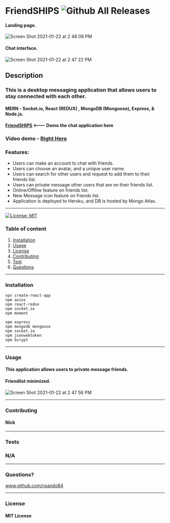 # **FriendSHIPS**   ![Github All Releases](https://img.shields.io/github/contributors/nsando84/friendSHIPS)   

#### Landing page.
![Screen Shot 2021-01-22 at 2 48 08 PM](https://user-images.githubusercontent.com/67135603/105557361-e1668280-5cc0-11eb-864d-271ba33d34b4.png)
 
 #### Chat interface.
![Screen Shot 2021-01-22 at 2 47 22 PM](https://user-images.githubusercontent.com/67135603/105557367-e62b3680-5cc0-11eb-8f7e-45bf4a842be0.png)








  ## **Description**

  

  ### This is a desktop messaging application that allows users to stay connected with each other.
  
  #### MERN - Socket.io, React (REDUX) , MongoDB (Mongoose), Express, & Node.js.

 #### [**FriendSHIPS**](https://ihostel.herokuapp.com/) <--- Demo the chat application here
 
 ### Video demo - [Right Here](https://drive.google.com/file/d/1bo5XC-nXV4b6BsefW0DfaG1B6XMzKbpO/view)
 
  ### Features:
  
  - Users can make an account to chat with friends.
  - Users can choose an avatar, and a unique user name.
  - Users can search for other users and request to add them to their friends list.
  - Users can private message other users that are on their friends list.
  - Online/Offline feature on friends list.
  - New Message icon feature on friends list.
  - Application is deployed to Heroku, and DB is hosted by Mongo Atlas.
  
---

[![License: MIT](https://img.shields.io/badge/License-MIT-yellow.svg)](https://opensource.org/licenses/MIT)

  ### Table of content
  1. [Installation](#installation)
  2. [Usage](#usage)
  3. [License](#license)
  4. [Contributing](#contributing)
  5. [Test](#test)
  6. [Questions](#questions)

---

### **Installation**
 
    npx create-react-app
    npm axios
    npm react-redux
    npm socket.io
    npm moment
    
    npm express
    npm mongodb mongoose
    npm socket.io
    npm jsonwebtoken
    npm bcrypt
    
     
---

### **Usage**

#### This application allows users to private message friends. 

#### Friendlist minimized.
![Screen Shot 2021-01-22 at 2 47 56 PM](https://user-images.githubusercontent.com/67135603/105557363-e4617300-5cc0-11eb-90b7-4dd1e0b25829.png)



---

### **Contributing**

#### Nick

---

### **Tests**

### N/A

---

### **Questions?**

www.github.com/nsando84

---

### **License**

#### MIT License
